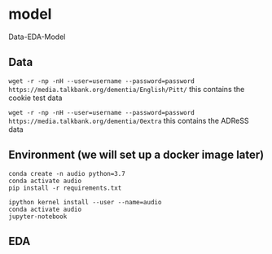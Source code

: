 # model
Data-EDA-Model

## Data
`wget -r -np -nH --user=username --password=password https://media.talkbank.org/dementia/English/Pitt/` this contains the cookie test data

`wget -r -np -nH --user=username --password=password https://media.talkbank.org/dementia/0extra` this contains the ADReSS data

## Environment (we will set up a docker image later)

```
conda create -n audio python=3.7
conda activate audio
pip install -r requirements.txt
```

```
ipython kernel install --user --name=audio
conda activate audio
jupyter-notebook
```
## EDA